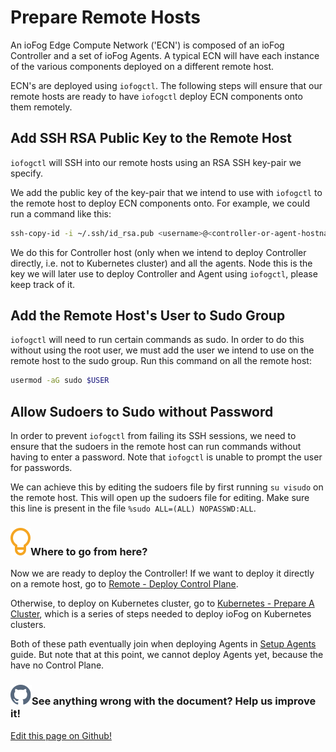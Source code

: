 # Prepare Remote Hosts

An ioFog Edge Compute Network ('ECN') is composed of an ioFog Controller and a set of ioFog Agents. A typical ECN will have each instance of the various components deployed on a different remote host.

ECN's are deployed using `iofogctl`. The following steps will ensure that our remote hosts are ready to have `iofogctl` deploy ECN components onto them remotely.

## Add SSH RSA Public Key to the Remote Host

`iofogctl` will SSH into our remote hosts using an RSA SSH key-pair we specify.

We add the public key of the key-pair that we intend to use with `iofogctl` to the remote host to deploy ECN components onto. For example, we could run a command like this:

```bash
ssh-copy-id -i ~/.ssh/id_rsa.pub <username>@<controller-or-agent-hostname>
```

We do this for Controller host (only when we intend to deploy Controller directly, i.e. not to Kubernetes cluster) and all the agents. Node this is the key we will later use to deploy Controller and Agent using `iofogctl`, please keep track of it.

## Add the Remote Host's User to Sudo Group

`iofogctl` will need to run certain commands as sudo. In order to do this without using the root user, we must add the user we intend to use on the remote host to the sudo group. Run this command on all the remote host:

```bash
usermod -aG sudo $USER
```

## Allow Sudoers to Sudo without Password

In order to prevent `iofogctl` from failing its SSH sessions, we need to ensure that the sudoers in the remote host can run commands without having to enter a password. Note that `iofogctl` is unable to prompt the user for passwords.

We can achieve this by editing the sudoers file by first running `su visudo` on the remote host. This will open up the sudoers file for editing. Make sure this line is present in the file `%sudo ALL=(ALL) NOPASSWD:ALL`.

<aside class="notifications tip">
  <h3><img src="/images/icos/ico-tip.svg" alt="">Where to go from here?</h3>
  <p>Now we are ready to deploy the Controller! If we want to deploy it directly on a remote host, go to <a href="./remote-control-plane.html">Remote - Deploy Control Plane</a>.</p>
  
  <p>Otherwise, to deploy on Kubernetes cluster, go to <a href="./kubernetes-prepare-cluster.html">Kubernetes - Prepare A Cluster</a>, which is a series of steps needed to deploy ioFog on Kubernetes clusters.</p>
  
  <p>Both of these path eventually join when deploying Agents in <a href="setup-your-agents.html">Setup Agents</a> guide. But note that at this point, we cannot deploy Agents yet, because the have no Control Plane.</p>
</aside>

<aside class="notifications contribute">
  <h3><img src="/images/icos/ico-github.svg" alt="">See anything wrong with the document? Help us improve it!</h3>
  <a href="https://github.com/eclipse-iofog/iofog.org/edit/develop/content/docs/2.0.0/platform-deployment/prepare-your-remote-hosts.md"
    target="_blank">
    <p>Edit this page on Github!</p>
  </a>
</aside>
